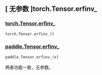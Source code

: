 ## [ 无参数 ]torch.Tensor.erfinv\_

### [torch.Tensor.erfinv\_](https://pytorch.org/docs/stable/generated/torch.Tensor.erfinv_.html?highlight=erfinv_#torch.Tensor.erfinv_)

```python
torch.Tensor.erfinv_()
```

### [paddle.Tensor.erfinv\_]()

```python
paddle.Tensor.erfinv_(x)
```

两者功能一致，无参数。
